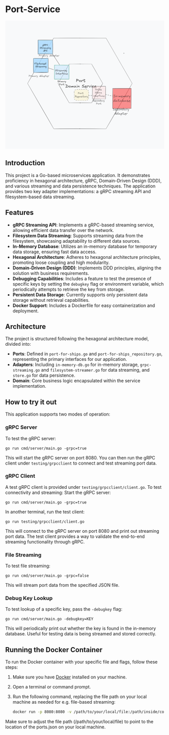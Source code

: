 
# Port-Service
 ![hex](hex.png)
## Introduction
This project is a Go-based microservices application. It demonstrates proficiency in hexagonal architecture, gRPC, Domain-Driven Design (DDD), and various streaming and data persistence techniques. The application provides two key adapter implementations: a gRPC streaming API and filesystem-based data streaming.

## Features
- **gRPC Streaming API**: Implements a gRPC-based streaming service, allowing efficient data transfer over the network.
- **Filesystem Data Streaming**: Supports streaming data from the filesystem, showcasing adaptability to different data sources.
- **In-Memory Database**: Utilizes an in-memory database for temporary data storage, ensuring fast data access.
- **Hexagonal Architecture**: Adheres to hexagonal architecture principles, promoting loose coupling and high modularity.
- **Domain-Driven Design (DDD)**: Implements DDD principles, aligning the solution with business requirements.
- **Debugging Capabilities**: Includes a feature to test the presence of specific keys by setting the `debugkey` flag or environment variable, which periodically attempts to retrieve the key from storage.
- **Persistent Data Storage**: Currently supports only persistent data storage without retrieval capabilities.
- **Docker Support**: Includes a Dockerfile for easy containerization and deployment.

## Architecture
The project is structured following the hexagonal architecture model, divided into:
- **Ports**: Defined in `port-for-ships.go` and `port-for-ships_repository.go`, representing the primary interfaces for our application.
- **Adapters**: Including `in-memory-db.go` for in-memory storage, `grpc-streaming.go` and `filesystem-streamer.go` for data streaming, and `store.go` for data persistence.
- **Domain**: Core business logic encapsulated within the service implementation.

## How to try it out
This application supports two modes of operation:

### gRPC Server
To test the gRPC server:
```
go run cmd/server/main.go -grpc=true
```
This will start the gRPC server on port 8080. You can then run the gRPC client under `testing/grpcclient` to connect and test streaming port data.

### gRPC Client
A test gRPC client is provided under `testing/grpcclient/client.go`.
To test connectivity and streaming:
Start the gRPC server:
```
go run cmd/server/main.go -grpc=true
```
In another terminal, run the test client:
```
go run testing/grpcclient/client.go
```
This will connect to the gRPC server on port 8080 and print out streaming port data.
The test client provides a way to validate the end-to-end streaming functionality through gRPC.

### File Streaming
To test file streaming:
```
go run cmd/server/main.go -grpc=false
```
This will stream port data from the specified JSON file.

### Debug Key Lookup
To test lookup of a specific key, pass the `-debugkey` flag:
```
go run cmd/server/main.go -debugkey=KEY
```
This will periodically print out whether the key is found in the in-memory database. Useful for testing data is being streamed and stored correctly.

## Running the Docker Container

To run the Docker container with your specific file and flags, follow these steps:

1. Make sure you have [Docker](https://www.docker.com/get-started) installed on your machine.

2. Open a terminal or command prompt.

3. Run the following command, replacing the file path on your local machine as needed for e.g. file-based streaming:

   ```bash
   docker run -p 8080:8080 -v /path/to/your/local/file:/path/inside/container/ports.json ghcr.io/tillknuesting/port-service:main --grpc=false --file=/path/inside/container/ports.json

Make sure to adjust the file path (/path/to/your/local/file) to point to the location of the ports.json on your local machine.
